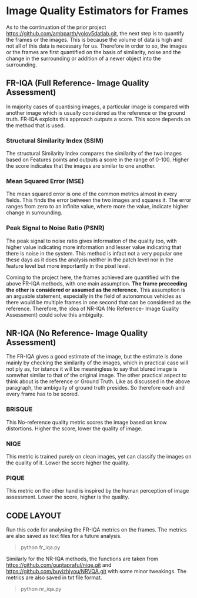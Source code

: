 # Image Quality Estimators for Frames
As to the continuation of the prior project https://github.com/ambparth/yolov5datlab.git, the next step is to quantify the frames or the images. This is because the volume of data is high and not all of this data is necessary for us. Therefore in order to so, the images or the frames are first quantified on the basis of similarity, noise and the change in the surrounding or addition of a newer object into the surrounding. 

## FR-IQA (Full Reference- Image Quality Assessment)
In majority cases of quantising images, a particular image is compared with another image which is usually considered as the reference or the ground truth. FR-IQA exploits this approach outputs a score. This score depends on the method that is used.

### Structural Similarity Index (SSIM)
The structural Similarity Index compares the similarity of the two images based on Features points and outputs a score in the range of 0-100. Higher the score indicates that the images are similar to one another.

### Mean Squared Error (MSE)
The mean squared error is one of the common metrics almost in every fields. This finds the error between the two images and squares it. The error ranges from zero to an infinite value, where more the value, indicate higher change in surrounding.

### Peak Signal to Noise Ratio (PSNR)
The peak signal to noise ratio gives information of the quality too, with higher value indicating more information and lesser value indicating that there is noise in the system. This method is infact not a very popular one these days as it does the analysis neither in the patch level nor in the feature level but more importantly in the pixel level. 

Coming to the project here, the frames achieved are quantified with the above FR-IQA methods, with one main assumption. **The frame preceeding the other is considered or assumed as the reference.** This assumption is an arguable statement, especially in the field of autonomous vehicles as there would be multiple frames in one second that can be considered as the reference. Therefore, the idea of NR-IQA (No Reference- Image Quality Assessment) could solve this ambiguity. 

## NR-IQA (No Reference- Image Quality Assessment)
The FR-IQA gives a good estimate of the image, but the estimate is done mainly by checking the similarity of the images, which in practical case will not ply as, for istance it will be meaningless to say that blured image is somwhat similar to that of the original image. The other practical aspect to think about is the reference or Ground Truth. Like as discussed in the above paragraph, the ambiguity of ground truth presides. So therefore each and every frame has to be scored. 

### BRISQUE
This No-reference quality metric scores the image based on know distortions. Higher the score, lower the quality of image. 

### NIQE
This metric is trained purely on clean images, yet can classify the images on the quality of it. Lower the score higher the quality. 

### PIQUE
This metric on the other hand is inspired by the human perception of image assessment. Lower the score, higher is the quality. 

## CODE LAYOUT
Run this code for analysing the FR-IQA metrics on the frames. The metrics are also saved as text files for a future analysis. 
>python fr_iqa.py

Similarly for the NR-IQA methods, the functions are taken from https://github.com/guptapraful/niqe.git and https://github.com/buyizhiyou/NRVQA.git with some minor tweakings. The metrics are also saved in txt file format.
> python nr_iqa.py
